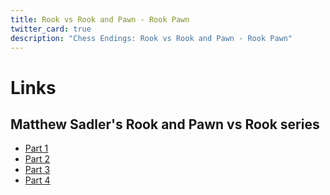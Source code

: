 ```yaml
---
title: Rook vs Rook and Pawn - Rook Pawn
twitter_card: true
description: "Chess Endings: Rook vs Rook and Pawn - Rook Pawn"
---
```


# Links

## Matthew Sadler's Rook and Pawn vs Rook series

* [Part 1](http://matthewsadler.me.uk/the-endgame/king-rook-pawn-vs-king-rook-part-i/)
* [Part 2](http://matthewsadler.me.uk/the-endgame/king-rook-pawn-vs-king-rook-part-ii/)
* [Part 3](http://matthewsadler.me.uk/the-endgame/king-rook-pawn-vs-king-rook-part-iii/)
* [Part 4](http://matthewsadler.me.uk/the-endgame/king-rook-pawn-vs-king-rook-part-iv/)